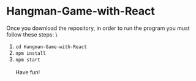 # Hangman-Game-with-React

Once you download the repository, in order to run the program you must follow these steps: \
1) `cd Hangman-Game-with-React`
2) `npm install`
3) `npm start` \
\
Have fun!
